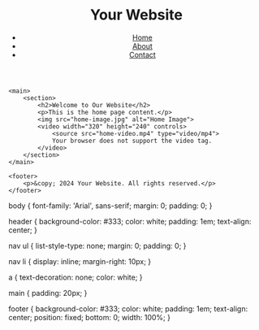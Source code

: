<!DOCTYPE html>
<html lang="en">
<head>
    <meta charset="UTF-8">
    <meta name="viewport" content="width=device-width, initial-scale=1.0">
    <link rel="stylesheet" href="styles.css">
    <title>Your Website - Home</title>
</head>
<body>
    <header>
        <h1>Your Website</h1>
        <nav>
            <ul>
                <li><a href="index.html">Home</a></li>
                <li><a href="about.html">About</a></li>
                <li><a href="contact.html">Contact</a></li>
            </ul>
        </nav>
    </header>

    <main>
        <section>
            <h2>Welcome to Our Website</h2>
            <p>This is the home page content.</p>
            <img src="home-image.jpg" alt="Home Image">
            <video width="320" height="240" controls>
                <source src="home-video.mp4" type="video/mp4">
                Your browser does not support the video tag.
            </video>
        </section>
    </main>

    <footer>
        <p>&copy; 2024 Your Website. All rights reserved.</p>
    </footer>
</body>
</html>

body {
    font-family: 'Arial', sans-serif;
    margin: 0;
    padding: 0;
}

header {
    background-color: #333;
    color: white;
    padding: 1em;
    text-align: center;
}

nav ul {
    list-style-type: none;
    margin: 0;
    padding: 0;
}

nav li {
    display: inline;
    margin-right: 10px;
}

a {
    text-decoration: none;
    color: white;
}

main {
    padding: 20px;
}

footer {
    background-color: #333;
    color: white;
    padding: 1em;
    text-align: center;
    position: fixed;
    bottom: 0;
    width: 100%;
}
